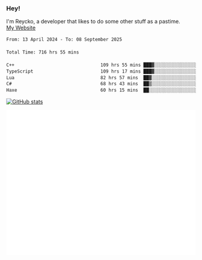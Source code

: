 ### Hey!
I'm Reycko, a developer that likes to do some other stuff as a pastime.  
[My Website](https://reycko.root.sx)

<!--START_SECTION:wakasection-->

```txt
From: 13 April 2024 - To: 08 September 2025

Total Time: 716 hrs 55 mins

C++                                109 hrs 55 mins ███▓░░░░░░░░░░░░░░░░░░░░░   14.62 %
TypeScript                         109 hrs 17 mins ███▓░░░░░░░░░░░░░░░░░░░░░   14.53 %
Lua                                82 hrs 57 mins  ██▓░░░░░░░░░░░░░░░░░░░░░░   11.03 %
C#                                 68 hrs 43 mins  ██▒░░░░░░░░░░░░░░░░░░░░░░   09.14 %
Haxe                               60 hrs 15 mins  ██░░░░░░░░░░░░░░░░░░░░░░░   08.01 %
```

<!--END_SECTION:wakasection-->

[![GitHub stats](https://github-readme-stats.vercel.app/api?username=Reycko&show_icons=true&theme=dark&hide_title=true&count_private=true)](https://github.com/anuraghazra/github-readme-stats)

![Metrics](/github-metrics.svg)
